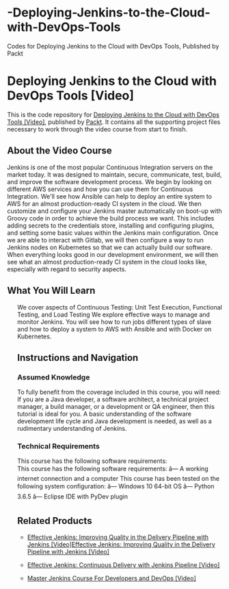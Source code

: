 # -Deploying-Jenkins-to-the-Cloud-with-DevOps-Tools
 Codes for Deploying Jenkins to the Cloud with DevOps Tools, Published by Packt
# Deploying Jenkins to the Cloud with DevOps Tools [Video]
This is the code repository for [Deploying Jenkins to the Cloud with DevOps Tools [Video]](https://www.packtpub.com/networking-and-servers/deploying-jenkins-cloud-devops-tools-video?utm_source=github&utm_medium=repository&utm_campaign=9781788839778), published by [Packt](https://www.packtpub.com/?utm_source=github). It contains all the supporting project files necessary to work through the video course from start to finish.
## About the Video Course
Jenkins is one of the most popular Continuous Integration servers on the market today. It was designed to maintain, secure, communicate, test, build, and improve the software development process. 
We begin by looking on different AWS services and how you can use them for Continuous Integration. We'll see how Ansible can help to deploy an entire system to AWS for an almost production-ready CI system in the cloud. We then customize and configure your Jenkins master automatically on boot-up with Groovy code in order to achieve the build process we want. This includes adding secrets to the credentials store, installing and configuring plugins, and setting some basic values within the Jenkins main configuration. Once we are able to interact with Gitlab, we will then configure a way to run Jenkins nodes on Kubernetes so that we can actually build our software. 
When everything looks good in our development environment, we will then see what an almost production-ready CI system in the cloud looks like, especially with regard to security aspects.

<H2>What You Will Learn</H2>
<DIV class=book-info-will-learn-text>
<UL>
We cover aspects of Continuous Testing: Unit Test Execution, Functional Testing, and Load Testing
We explore effective ways to manage and monitor Jenkins. You will see how to run jobs different types of slave and how to deploy a system to AWS with Ansible and with Docker on Kubernetes.

## Instructions and Navigation
### Assumed Knowledge
To fully benefit from the coverage included in this course, you will need:<br/>
If you are a Java developer, a software architect, a technical project manager, a build manager, or a development or QA engineer, then this tutorial is ideal for you. A basic understanding of the software development life cycle and Java development is needed, as well as a rudimentary understanding of Jenkins.
### Technical Requirements
This course has the following software requirements:<br/>
This course has the following software requirements:
â—	A working internet connection and a computer
This course has been tested on the following system configuration:
â—	Windows 10 64-bit OS
â—	Python 3.6.5
â—	Eclipse IDE with PyDev plugin


## Related Products
* [Effective Jenkins: Improving Quality in the Delivery Pipeline with Jenkins [Video]Effective Jenkins: Improving Quality in the Delivery Pipeline with Jenkins [Video]]()

* [Effective Jenkins: Continuous Delivery with Jenkins Pipeline [Video]]()

* [Master Jenkins Course For Developers and DevOps [Video]]()

